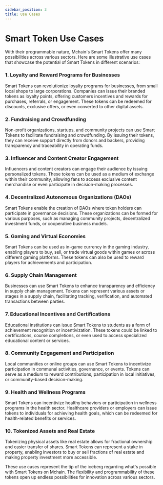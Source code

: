 ```yaml
---
sidebar_position: 3
title: Use Cases
---
```


# Smart Token Use Cases

With their programmable nature, Mchain's Smart Tokens offer many possibilities across various sectors. Here are some illustrative use cases that showcase the potential of Smart Tokens in different scenarios:

### 1. Loyalty and Reward Programs for Businesses
Smart Tokens can revolutionize loyalty programs for businesses, from small local shops to large corporations. Companies can issue their branded tokens as loyalty points, offering customers incentives and rewards for purchases, referrals, or engagement. These tokens can be redeemed for discounts, exclusive offers, or even converted to other digital assets.

### 2. Fundraising and Crowdfunding
Non-profit organizations, startups, and community projects can use Smart Tokens to facilitate fundraising and crowdfunding. By issuing their tokens, they can receive support directly from donors and backers, providing transparency and traceability in operating funds.

### 3. Influencer and Content Creator Engagement
Influencers and content creators can engage their audience by issuing personalized tokens. These tokens can be used as a medium of exchange within their community, allowing fans to access exclusive content merchandise or even participate in decision-making processes.

### 4. Decentralized Autonomous Organizations (DAOs)
Smart Tokens enable the creation of DAOs where token holders can participate in governance decisions. These organizations can be formed for various purposes, such as managing community projects, decentralized investment funds, or cooperative business models.

### 5. Gaming and Virtual Economies
Smart Tokens can be used as in-game currency in the gaming industry, enabling players to buy, sell, or trade virtual goods within games or across different gaming platforms. These tokens can also be used to reward players for achievements and participation.

### 6. Supply Chain Management
Businesses can use Smart Tokens to enhance transparency and efficiency in supply chain management. Tokens can represent various assets or stages in a supply chain, facilitating tracking, verification, and automated transactions between parties.

### 7. Educational Incentives and Certifications
Educational institutions can issue Smart Tokens to students as a form of achievement recognition or incentivization. These tokens could be linked to certifications, course completions, or even used to access specialized educational content or services.

### 8. Community Engagement and Participation
Local communities or online groups can use Smart Tokens to incentivize participation in communal activities, governance, or events. Tokens can serve as a medium to reward contributions, participation in local initiatives, or community-based decision-making.

### 9. Health and Wellness Programs
Smart Tokens can incentivize healthy behaviors or participation in wellness programs in the health sector. Healthcare providers or employers can issue tokens to individuals for achieving health goals, which can be redeemed for health-related benefits or services.

### 10. Tokenized Assets and Real Estate
Tokenizing physical assets like real estate allows for fractional ownership and easier transfer of shares. Smart Tokens can represent a stake in property, enabling investors to buy or sell fractions of real estate and making property investment more accessible.

These use cases represent the tip of the iceberg regarding what's possible with Smart Tokens on Mchain. The flexibility and programmability of these tokens open up endless possibilities for innovation across various sectors.